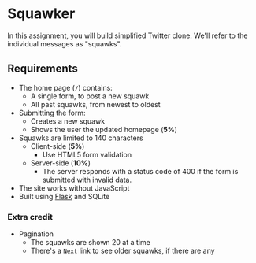 # Squawker

In this assignment, you will build simplified Twitter clone. We'll refer to the individual messages as "squawks".

## Requirements

* The home page (`/`) contains:
    * A single form, to post a new squawk
    * All past squawks, from newest to oldest
* Submitting the form:
    * Creates a new squawk
    * Shows the user the updated homepage (**5%**)
* Squawks are limited to 140 characters
    * Client-side (**5%**)
        * Use HTML5 form validation
    * Server-side (**10%**)
        * The server responds with a status code of 400 if the form is submitted with invalid data.
* The site works without JavaScript
* Built using [Flask](http://flask.pocoo.org/) and SQLite

### Extra credit

* Pagination
    * The squawks are shown 20 at a time
    * There's a `Next` link to see older squawks, if there are any
